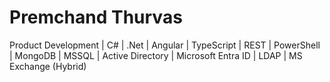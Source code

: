# Premchand Thurvas

Product Development | C# | .Net | Angular | TypeScript | REST | PowerShell | MongoDB | MSSQL | Active Directory | Microsoft Entra ID | LDAP | MS Exchange (Hybrid)
